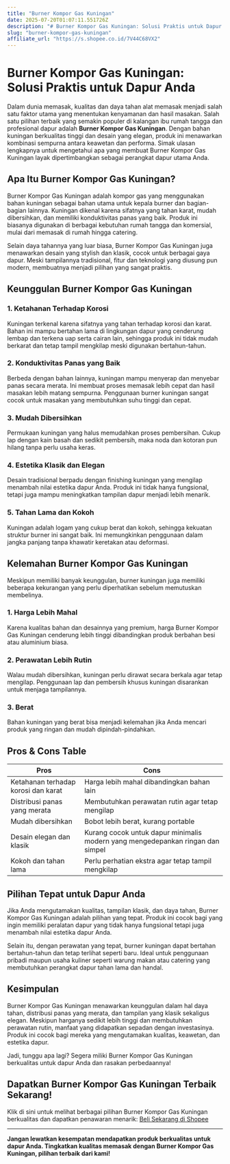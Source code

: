 ```yaml
---
title: "Burner Kompor Gas Kuningan"
date: 2025-07-20T01:07:11.551726Z
description: "# Burner Kompor Gas Kuningan: Solusi Praktis untuk Dapur Anda..."
slug: "burner-kompor-gas-kuningan"
affiliate_url: "https://s.shopee.co.id/7V44C68VX2"
---
```

# Burner Kompor Gas Kuningan: Solusi Praktis untuk Dapur Anda

Dalam dunia memasak, kualitas dan daya tahan alat memasak menjadi salah satu faktor utama yang menentukan kenyamanan dan hasil masakan. Salah satu pilihan terbaik yang semakin populer di kalangan ibu rumah tangga dan profesional dapur adalah **Burner Kompor Gas Kuningan**. Dengan bahan kuningan berkualitas tinggi dan desain yang elegan, produk ini menawarkan kombinasi sempurna antara keawetan dan performa. Simak ulasan lengkapnya untuk mengetahui apa yang membuat Burner Kompor Gas Kuningan layak dipertimbangkan sebagai perangkat dapur utama Anda.

## Apa Itu Burner Kompor Gas Kuningan?

Burner Kompor Gas Kuningan adalah kompor gas yang menggunakan bahan kuningan sebagai bahan utama untuk kepala burner dan bagian-bagian lainnya. Kuningan dikenal karena sifatnya yang tahan karat, mudah dibersihkan, dan memiliki konduktivitas panas yang baik. Produk ini biasanya digunakan di berbagai kebutuhan rumah tangga dan komersial, mulai dari memasak di rumah hingga catering.

Selain daya tahannya yang luar biasa, Burner Kompor Gas Kuningan juga menawarkan desain yang stylish dan klasik, cocok untuk berbagai gaya dapur. Meski tampilannya tradisional, fitur dan teknologi yang diusung pun modern, membuatnya menjadi pilihan yang sangat praktis.

## Keunggulan Burner Kompor Gas Kuningan

### 1. Ketahanan Terhadap Korosi
Kuningan terkenal karena sifatnya yang tahan terhadap korosi dan karat. Bahan ini mampu bertahan lama di lingkungan dapur yang cenderung lembap dan terkena uap serta cairan lain, sehingga produk ini tidak mudah berkarat dan tetap tampil mengkilap meski digunakan bertahun-tahun.

### 2. Konduktivitas Panas yang Baik
Berbeda dengan bahan lainnya, kuningan mampu menyerap dan menyebar panas secara merata. Ini membuat proses memasak lebih cepat dan hasil masakan lebih matang sempurna. Penggunaan burner kuningan sangat cocok untuk masakan yang membutuhkan suhu tinggi dan cepat.

### 3. Mudah Dibersihkan
Permukaan kuningan yang halus memudahkan proses pembersihan. Cukup lap dengan kain basah dan sedikit pembersih, maka noda dan kotoran pun hilang tanpa perlu usaha keras.

### 4. Estetika Klasik dan Elegan
Desain tradisional berpadu dengan finishing kuningan yang mengilap menambah nilai estetika dapur Anda. Produk ini tidak hanya fungsional, tetapi juga mampu meningkatkan tampilan dapur menjadi lebih menarik.

### 5. Tahan Lama dan Kokoh
Kuningan adalah logam yang cukup berat dan kokoh, sehingga kekuatan struktur burner ini sangat baik. Ini memungkinkan penggunaan dalam jangka panjang tanpa khawatir keretakan atau deformasi.

## Kelemahan Burner Kompor Gas Kuningan

Meskipun memiliki banyak keunggulan, burner kuningan juga memiliki beberapa kekurangan yang perlu diperhatikan sebelum memutuskan membelinya.

### 1. Harga Lebih Mahal
Karena kualitas bahan dan desainnya yang premium, harga Burner Kompor Gas Kuningan cenderung lebih tinggi dibandingkan produk berbahan besi atau aluminium biasa.

### 2. Perawatan Lebih Rutin
Walau mudah dibersihkan, kuningan perlu dirawat secara berkala agar tetap mengilap. Penggunaan lap dan pembersih khusus kuningan disarankan untuk menjaga tampilannya.

### 3. Berat
Bahan kuningan yang berat bisa menjadi kelemahan jika Anda mencari produk yang ringan dan mudah dipindah-pindahkan.

## Pros & Cons Table

| **Pros** | **Cons** |
|---|---|
| Ketahanan terhadap korosi dan karat | Harga lebih mahal dibandingkan bahan lain |
| Distribusi panas yang merata | Membutuhkan perawatan rutin agar tetap mengilap |
| Mudah dibersihkan | Bobot lebih berat, kurang portable |
| Desain elegan dan klasik | Kurang cocok untuk dapur minimalis modern yang mengedepankan ringan dan simpel |
| Kokoh dan tahan lama | Perlu perhatian ekstra agar tetap tampil mengkilap |

## Pilihan Tepat untuk Dapur Anda

Jika Anda mengutamakan kualitas, tampilan klasik, dan daya tahan, Burner Kompor Gas Kuningan adalah pilihan yang tepat. Produk ini cocok bagi yang ingin memiliki peralatan dapur yang tidak hanya fungsional tetapi juga menambah nilai estetika dapur Anda.

Selain itu, dengan perawatan yang tepat, burner kuningan dapat bertahan bertahun-tahun dan tetap terlihat seperti baru. Ideal untuk penggunaan pribadi maupun usaha kuliner seperti warung makan atau catering yang membutuhkan perangkat dapur tahan lama dan handal.

## Kesimpulan

Burner Kompor Gas Kuningan menawarkan keunggulan dalam hal daya tahan, distribusi panas yang merata, dan tampilan yang klasik sekaligus elegan. Meskipun harganya sedikit lebih tinggi dan membutuhkan perawatan rutin, manfaat yang didapatkan sepadan dengan investasinya. Produk ini cocok bagi mereka yang mengutamakan kualitas, keawetan, dan estetika dapur.

Jadi, tunggu apa lagi? Segera miliki Burner Kompor Gas Kuningan berkualitas untuk dapur Anda dan rasakan perbedaannya!

## Dapatkan Burner Kompor Gas Kuningan Terbaik Sekarang!

Klik di sini untuk melihat berbagai pilihan Burner Kompor Gas Kuningan berkualitas dan dapatkan penawaran menarik: [Beli Sekarang di Shopee](https://s.shopee.co.id/7V44C68VX2)

---

**Jangan lewatkan kesempatan mendapatkan produk berkualitas untuk dapur Anda. Tingkatkan kualitas memasak dengan Burner Kompor Gas Kuningan, pilihan terbaik dari kami!**